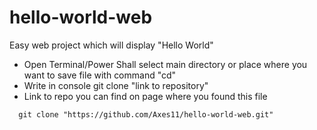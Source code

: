 # hello-world-web
Easy web project which will display "Hello World"

- Open Terminal/Power Shall select main directory or place where you want to save file with command "cd"
- Write in console git clone "link to repository"
- Link to repo you can find on page where you found this file 

```
  git clone "https://github.com/Axes11/hello-world-web.git"
```

